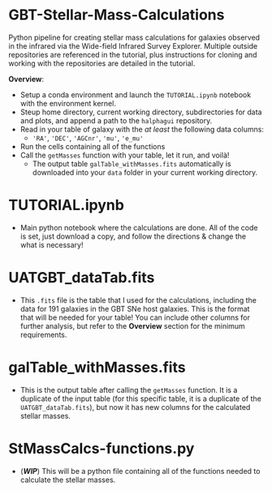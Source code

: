 # GBT-Stellar-Mass-Calculations
Python pipeline for creating stellar mass calculations for galaxies observed in the infrared via the Wide-field Infrared Survey Explorer. Multiple outside repositories are referenced in the tutorial, plus instructions for cloning and working with the repositories are detailed in the tutorial.

**Overview**:
- Setup a conda environment and launch the `TUTORIAL.ipynb` notebook with the environment kernel.
- Steup home directory, current working directory, subdirectories for data and plots, and append a path to the `halphagui` repository.
- Read in your table of galaxy with the *at least* the following data columns:
  - `'RA'`, `'DEC'`, `'AGCnr'`, `'mu'`, `'e_mu'`
- Run the cells containing all of the functions
- Call the `getMasses` function with your table, let it run, and voilà!
  - The output table `galTable_withMasses.fits` automatically is downloaded into your `data` folder in your current working directory.

# TUTORIAL.ipynb
- Main python notebook where the calculations are done. All of the code is set, just download a copy, and follow the directions & change the what is necessary!

# UATGBT_dataTab.fits
- This `.fits` file is the table that I used for the calculations, including the data for 191 galaxies in the GBT SNe host galaxies. This is the format that will be needed for your table! You can include other columns for further analysis, but refer to the **Overview** section for the minimum requirements.

# galTable_withMasses.fits
- This is the output table after calling the `getMasses` function. It is a duplicate of the input table (for this specific table, it is a duplicate of the `UATGBT_dataTab.fits`), but now it has new columns for the calculated stellar masses.

# StMassCalcs-functions.py
- (***WIP***) This will be a python file containing all of the functions needed to calculate the stellar masses.
